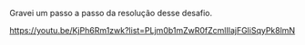
Gravei um passo a passo da resolução desse desafio.

https://youtu.be/KjPh6Rm1zwk?list=PLjm0b1mZwR0fZcmlIlajFGliSqyPk8lmN
